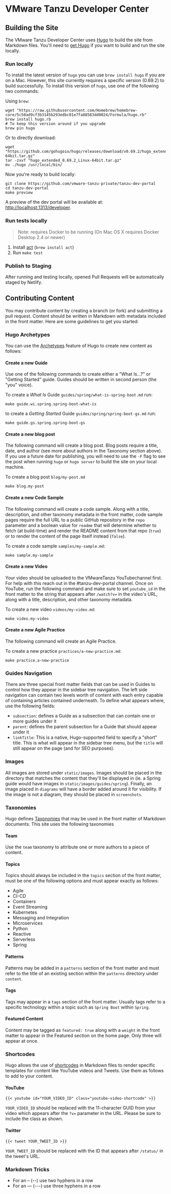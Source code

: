 # VMware Tanzu Developer Center

## Building the Site

The VMware Tanzu Developer Center uses [Hugo](https://gohugo.io/) to build the site from Markdown files. You'll need to [get Hugo](https://gohugo.io/getting-started/installing/) if you want to build and run the site locally.

### Run locally

To install the latest version of `hugo` you can use `brew install hugo` if you are on a Mac. However, this site currently requires a specific version (0.69.2) to build successfully. To install this version of `hugo`, use one of the following two commands:

Using `brew`:
```
wget "https://raw.githubusercontent.com/Homebrew/homebrew-core/5c50ad9cf3b3145b293edbc01e7fa88583dd0024/Formula/hugo.rb"
brew install hugo.rb
# To keep this version around if you upgrade
brew pin hugo
```

Or to directly download:
```
wget "https://github.com/gohugoio/hugo/releases/download/v0.69.2/hugo_extended_0.69.2_Linux-64bit.tar.gz"
tar -zxvf "hugo_extended_0.69.2_Linux-64bit.tar.gz"
mv ./hugo /usr/local/bin/
```

Now you're ready to build locally:

```
git clone https://github.com/vmware-tanzu-private/tanzu-dev-portal
cd tanzu-dev-portal
make preview
```

A preview of the dev portal will be available at: [http://localhost:1313/developer](http://localhost:1313/developer).

### Run tests locally

> Note: requires Docker to be running (On Mac OS X requires Docker Desktop 2.4 or newer)

1. Install [act](https://github.com/nektos/act#installation) (`brew install act`)
2. Run `make test`

### Publish to Staging

After running and testing locally, opened Pull Requests will be automatically staged by Netlify.

## Contributing Content

You may contribute content by creating a branch (or fork) and submitting a pull request. Content should be written in Markdown with metadata included in the front matter. Here are some guidelines to get you started:

### Hugo Archetypes
You can use the [Archetypes](https://gohugo.io/content-management/archetypes/) feature of Hugo to create new content as follows:

#### Create a new Guide
Use one of the following commands to create either a "What Is...?" or "Getting Started" guide. Guides should be written in second person (the "you" voice).

To create a *What Is* Guide `guides/spring/what-is-spring-boot.md` run:

```
make guide.wi.spring.spring-boot-what-is
```

to create a *Getting Started* Guide `guides/spring/spring-boot-gs.md` run:

```
make guide.gs.spring.spring-boot-gs
```


#### Create a new blog post
The following command will create a blog post. Blog posts require a title, date, and author (see more about authors in the Taxonomy section above). If you use a future date for publishing, you will need to use the `-F` flag to see the post when running `hugo` or `hugo server` to build the site on your local machine.

To create a blog post `blog/my-post.md`
```
make blog.my-post
```

#### Create a new Code Sample
The following command will create a code sample. Along with a title, description, and other taxonomy metadata in the front matter, code sample pages require the full URL to a public GitHub repository in the `repo` parameter and a boolean value for `readme` that will determine whether to fetch (at build-time) and render the README content from that repo (`true`) or to render the content of the page itself instead (`false`).

To create a code sample `samples/my-sample.md`:

```
make sample.my-sample
```

#### Create a new Video
Your video should be uploaded to the VMwareTanzu YouTubechannel first. For help with this reach out in the #tanzu-dev-portal channel. Once on YouTube, run the following command and make sure to set `youtube_id` in the front matter to the string that appears after `/watch?v=` in the video's URL, along with a title, description, and other taxonomy metadata.

To create a new video `videos/my-video.md`:

```
make video.my-video
```
#### Create a new Agile Practice
The following command will create an Agile Practice. 

To create a new practice `practices/a-new-practice.md`:
```
make practice.a-new-practice
```

### Guides Navigation
There are three special front matter fields that can be used in Guides to control how they appear in the sidebar tree navigation. The left side navigation can contain two levels worth of content with each entry capable of containing articles contained underneath. To define what appears where, use the following fields:

* `subsection`: defines a Guide as a subsection that can contain one or more guides under it
* `parent`: defines the parent subsection for a Guide that should appear under it
* `linkTitle`: This is a native, Hugo-supported field to specify a "short" title. This is what will appear in the sidebar tree menu, but the `title` will still appear on the page (and for SEO purposes).

### Images
All images are stored under `static/images`. Images should be placed in the directory that matches the content that they'll be displayed in (ie. a Spring guide would have images in `static/images/guides/spring`). Finally, an image placed in `diagrams` will have a border added around it for visibility. If the image is not a diagram, they should be placed in `screenshots`.

### Taxonomies
Hugo defines [Taxonomies](https://gohugo.io/content-management/taxonomies/) that may be used in the front matter of Markdown documents. This site uses the following taxonomies

#### Team
Use the `team` taxonomy to attribute one or more authors to a piece of content.

#### Topics
Topics should always be included in the `topics` section of the front matter, must be one of the following options and must appear exactly as follows:

- Agile
- CI-CD
- Containers
- Event Streaming
- Kubernetes
- Messaging and Integration
- Microservices
- Python
- Reactive
- Serverless
- Spring

#### Patterns
Patterns may be added in a `patterns` section of the front matter and must refer to the title of an existing section within the `patterns` directory under `content`.

#### Tags
Tags may appear in a `tags` section of the front matter. Usually tags refer to a specific technology within a topic such as `Spring Boot` within `Spring`.

#### Featured Content
Content may be tagged as `featured: true` along with a `weight` in the front matter to appear in the Featured section on the home page. Only three will appear at once.

### Shortcodes

Hugo allows the use of [shortcodes](https://gohugo.io/content-management/shortcodes/) in Markdown files to render specific templates for content like YouTube videos and Tweets. Use them as follows to add to your content.

#### YouTube

```{{< youtube id="YOUR_VIDEO_ID" class="youtube-video-shortcode" >}}```

`YOUR_VIDEO_ID` should be replaced with the 11-character GUID from your video which appears after the `?v=` parameter in the URL. Please be sure to include the class as shown.

#### Twitter

```{{< tweet YOUR_TWEET_ID >}}```

`YOUR_TWEET_ID` should be replaced with the ID that appears after `/status/` in the tweet's URL.

### Markdown Tricks

- For an &ndash; (--) use two hyphens in a row
- For an &mdash; (---) use three hyphens in a row
